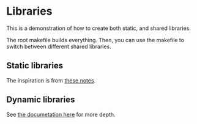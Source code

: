 Libraries
=========

This is a demonstration of how to create both static, and shared
libraries.

The root makefile builds everything. Then, you can use the makefile
to switch between different shared libraries.

Static libraries
----------------

The inspiration is from
[these notes](https://www.cs.dartmouth.edu/~campbell/cs50/buildlib.html).

Dynamic libraries
-----------------

See [the documetation here](https://tldp.org/HOWTO/Program-Library-HOWTO/shared-libraries.html#AEN95)
for more depth.
